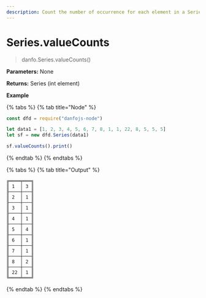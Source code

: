 ```yaml
---
description: Count the number of occurrence for each element in a Series
---
```


# Series.valueCounts

> danfo.Series.valueCounts()&#x20;

**Parameters:** None

**Returns:** Series (int element)

**Example**

{% tabs %}
{% tab title="Node" %}
```javascript
const dfd = require("danfojs-node")

let data1 = [1, 2, 3, 4, 5, 6, 7, 8, 1, 1, 22, 8, 5, 5, 5]
let sf = new dfd.Series(data1)

sf.valueCounts().print()
```
{% endtab %}
{% endtabs %}

{% tabs %}
{% tab title="Output" %}
```
╔════╤═══╗
║ 1  │ 3 ║
╟────┼───╢
║ 2  │ 1 ║
╟────┼───╢
║ 3  │ 1 ║
╟────┼───╢
║ 4  │ 1 ║
╟────┼───╢
║ 5  │ 4 ║
╟────┼───╢
║ 6  │ 1 ║
╟────┼───╢
║ 7  │ 1 ║
╟────┼───╢
║ 8  │ 2 ║
╟────┼───╢
║ 22 │ 1 ║
╚════╧═══╝
```
{% endtab %}
{% endtabs %}
